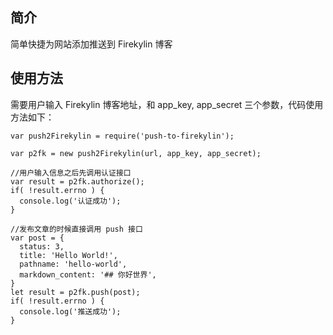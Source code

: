 ## 简介

简单快捷为网站添加推送到 Firekylin 博客

## 使用方法

需要用户输入 Firekylin 博客地址，和 app_key, app_secret 三个参数，代码使用方法如下：

    var push2Firekylin = require('push-to-firekylin');

    var p2fk = new push2Firekylin(url, app_key, app_secret);

    //用户输入信息之后先调用认证接口
    var result = p2fk.authorize();
    if( !result.errno ) {
      console.log('认证成功');
    }

    //发布文章的时候直接调用 push 接口
    var post = {
      status: 3,
      title: 'Hello World!',
      pathname: 'hello-world',
      markdown_content: '## 你好世界',
    }
    let result = p2fk.push(post);
    if( !result.errno ) {
      console.log('推送成功');
    }
